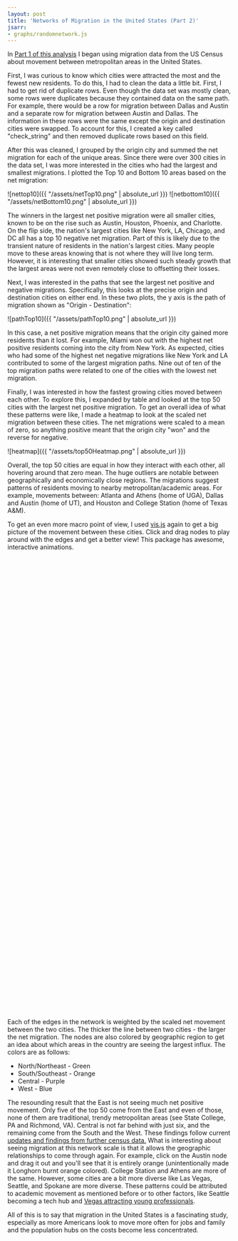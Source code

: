 ```yaml
---
layout: post
title: 'Networks of Migration in the United States (Part 2)'
jsarr:
- graphs/randomnetwork.js
---
```

In [Part 1 of this analysis](https://ashleyajohn.github.io/2018/07/28/networks-part-1.html) I began using migration data from the US Census about movement between metropolitan areas in the United States. 

First, I was curious to know which cities were attracted the most and the fewest new residents. To do this, I had to clean the data a little bit. First, I had to get rid of duplicate rows. Even though the data set was mostly clean, some rows were duplicates because they contained data on the same path. For example, there would be a row for migration between Dallas and Austin and a separate row for migration between Austin and Dallas. The information in these rows were the same except the origin and destination cities were swapped. To account for this, I created a key called "check_string" and then removed duplicate rows based on this field. 

After this was cleaned, I grouped by the origin city and summed the net migration for each of the unique areas. Since there were over 300 cities in the data set, I was more interested in the cities who had the largest and smallest migrations. I plotted the Top 10 and Bottom 10 areas based on the net migration: 


![nettop10]({{ "/assets/netTop10.png" | absolute_url }})
![netbottom10]({{ "/assets/netBottom10.png" | absolute_url }})

The winners in the largest net positive migration were all smaller cities, known to be on the rise such as Austin, Houston, Phoenix, and Charlotte. On the flip side, the nation's largest cities like New York, LA, Chicago, and DC all has a top 10 negative net migration. Part of this is likely due to the transient nature of residents in the nation's largest cities. Many people move to these areas knowing that is not where they will live long term. However, it is interesting that smaller cities showed such steady growth that the largest areas were not even remotely close to offsetting their losses. 

Next, I was interested in the paths that see the largest net positive and negative migrations. Specifically, this looks at the precise origin and destination cities on either end. In these two plots, the y axis is the path of migration shown as "Origin - Destination":


![pathTop10]({{ "/assets/pathTop10.png" | absolute_url }})

In this case, a net positive migration means that the origin city gained more residents than it lost. For example, Miami won out with the highest net positive residents coming into the city from New York. As expected, cities who had some of the highest net negative migrations like New York and LA contributed to some of the largest migration paths. Nine out of ten of the top migration paths were related to one of the cities with the lowest net migration.  

Finally, I was interested in how the fastest growing cities moved between each other. To explore this, I expanded by table and looked at the top 50 cities with the largest net positive migration. To get an overall idea of what these patterns were like, I made a heatmap to look at the scaled net migration between these cities. The net migrations were scaled to a mean of zero, so anything positive meant that the origin city "won" and the reverse for negative. 


![heatmap]({{ "/assets/top50Heatmap.png" | absolute_url }})

Overall, the top 50 cities are equal in how they interact with each other, all hovering around that zero mean. The huge outliers are notable between geographically and economically close regions. The migrations suggest patterns of residents moving to nearby metropolitan/academic areas. For example, movements between: Atlanta and Athens (home of UGA), Dallas and Austin (home of UT), and Houston and College Station (home of Texas A&M). 

To get an even more macro point of view, I used [vis.js]() again to get a big picture of the movement between these cities. Click and drag nodes to play around with the edges and get a better view! This package has awesome, interactive animations. 

<br>
<div id="mynetwork" style="height: 1000px; width:1000px"></div>
<br>
Each of the edges in the network is weighted by the scaled net movement between the two cities. The thicker the line between two cities - the larger the net migration. The nodes are also colored by geographic region to get an idea about which areas in the country are seeing the largest influx. The colors are as follows: 

* North/Northeast - Green 
* South/Southeast - Orange
* Central - Purple
* West - Blue

The resounding  result that the East is not seeing much net positive movement. Only five of the top 50 come from the East and even of those, none of them are traditional, trendy metropolitan areas (see State College, PA and Richmond, VA). Central is not far behind with just six, and the remaining come from the South and the West. These findings follow current [updates and findings from further census data.](https://www.seattletimes.com/seattle-news/data/seattle-just-one-of-5-big-metros-last-year-that-had-more-people-move-here-than-leave-census-data-show/) What is interesting about seeing migration at this network scale is that it allows the geographic relationships to come through again. For example, click on the Austin node and drag it out and you'll see that it is entirely orange (unintentionally made it Longhorn burnt orange colored). College Station and Athens are more of the same. However, some cities are a bit more diverse like Las Vegas, Seattle, and Spokane are more diverse. These patterns could be attributed to academic movement as mentioned before or to other factors, like Seattle becoming a tech hub and [Vegas attracting young professionals](https://www.reviewjournal.com/business/nevada-saw-influx-of-people-under-35-in-2017-survey-says/).  

All of this is to say that migration in the United States is a fascinating study, especially as more Americans look to move more often for jobs and family and the population hubs on the costs become less concentrated. 


